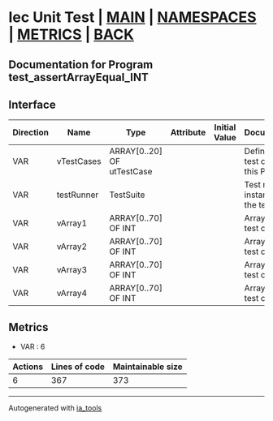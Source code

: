 # Iec Unit Test | [MAIN] | [NAMESPACES] | [METRICS] | [BACK]  

## Documentation for Program test_assertArrayEqual_INT  

## Interface  

| Direction | Name | Type | Attribute | Initial Value | Documentation |
| --------- | ---- | ---- | --------- | ------------- | ------------- |
| VAR | vTestCases | ARRAY[0..20] OF utTestCase |  |  | Definition of all test cases for this POU |  
| VAR | testRunner | TestSuite |  |  | Test runner instance to run the tests |  
| VAR | vArray1 | ARRAY[0..70] OF INT |  |  | Array data 1 of test case 1 |  
| VAR | vArray2 | ARRAY[0..70] OF INT |  |  | Array data 2 of test case 1 |  
| VAR | vArray3 | ARRAY[0..70] OF INT |  |  | Array data 3 of test case 2 |  
| VAR | vArray4 | ARRAY[0..70] OF INT |  |  | Array data 4 of test case 2 |  


## Metrics  

- VAR : 6

| Actions | Lines of code | Maintainable size |
| ------- | ------------- | ----------------- |
| 6 | 367 | 373 |

---
Autogenerated with [ia_tools](https://github.com/tkucic/ia_tools)  

[MAIN]: ../../../../index.md
[NAMESPACES]: ../../nsList.md
[METRICS]: ../../../metrics.md
[BACK]: ../nsMain.md
